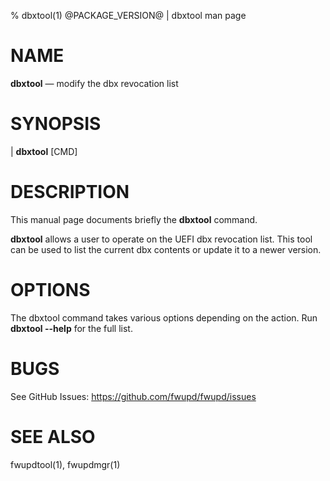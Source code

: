 % dbxtool(1) @PACKAGE_VERSION@ | dbxtool man page

NAME
====

**dbxtool** — modify the dbx revocation list

SYNOPSIS
========

| **dbxtool** [CMD]

DESCRIPTION
===========

This manual page documents briefly the **dbxtool** command.

**dbxtool** allows a user to operate on the UEFI dbx revocation list.
This tool can be used to list the current dbx contents or update it to a newer version.

OPTIONS
=======

The dbxtool command takes various options depending on the action.
Run **dbxtool --help** for the full list.

BUGS
====

See GitHub Issues: <https://github.com/fwupd/fwupd/issues>

SEE ALSO
========

fwupdtool(1), fwupdmgr(1)

